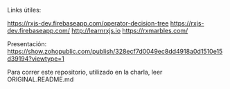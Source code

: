 Links útiles:

https://rxjs-dev.firebaseapp.com/operator-decision-tree
https://rxjs-dev.firebaseapp.com/
http://learnrxjs.io
https://rxmarbles.com/ 

Presentación:
https://show.zohopublic.com/publish/328ecf7d0049ec8dd4918a0d1510e15d39194?viewtype=1

Para correr este repositorio, utilizado en la charla, leer ORIGINAL.README.md